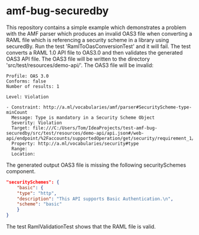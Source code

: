 # amf-bug-securedby

This repository contains a simple example which demonstrates a problem with the AMF parser which produces an invalid OAS3 file
when converting a RAML file which is referencing a security scheme in a library using securedBy.  Run the test 'RamlToOasConversionTest'
and it will fail.  The test converts a RAML 1.0 API file to OAS3.0 and then validates the generated OAS3 API file.  The OAS3 file 
will be written to the directory 'src/test/resources/demo-api/'.  The OAS3 file will be invalid:

```
Profile: OAS 3.0
Conforms: false
Number of results: 1

Level: Violation

- Constraint: http://a.ml/vocabularies/amf/parser#SecurityScheme-type-minCount
  Message: Type is mandatory in a Security Scheme Object
  Severity: Violation
  Target: file:///C:/Users/Tom/IdeaProjects/test-amf-bug-securedby/src/test/resources/demo-api/api.json#/web-api/endpoint/%2Faccounts/supportedOperation/get/security/requirement_1/schemes/lib.basic/scheme/fragment
  Property: http://a.ml/vocabularies/security#type
  Range: 
  Location: 
```

The generated output OAS3 file is missing the following securitySchemes component.

```json
"securitySchemes": {
    "basic": {
    "type": "http",
    "description": "This API supports Basic Authentication.\n",
    "scheme": "basic"
    }
}
```

The test RamlValidationTest shows that the RAML file is valid.